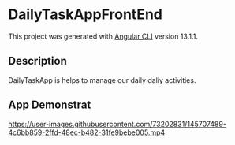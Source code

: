 # DailyTaskAppFrontEnd

This project was generated with [Angular CLI](https://github.com/angular/angular-cli) version 13.1.1.

## Description

DailyTaskApp is helps to manage our daily daliy activities.

## App Demonstrat
https://user-images.githubusercontent.com/73202831/145707489-4c6bb859-2ffd-48ec-b482-31fe9bebe005.mp4

